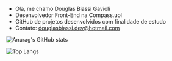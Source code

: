 - Ola, me chamo Douglas Biassi Gavioli
- Desenvolvedor Front-End na Compass.uol
- GitHub de projetos desenvolvidos com finalidade de estudo
- Contato: douglasbiassi.dev@hotmail.com

![Anurag's GitHub stats](https://github-readme-stats.vercel.app/api?username=DouglasBGavioli&show_icons=true&theme=radical)

![Top Langs](https://github-readme-stats.vercel.app/api/top-langs/?username=DouglasBGavioli&layout=compact)
